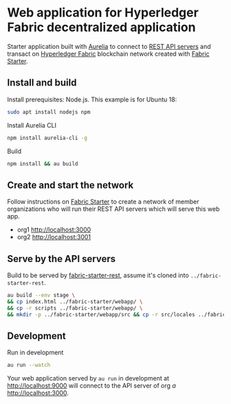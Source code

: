 # Web application for Hyperledger Fabric decentralized application 

Starter application built with [Aurelia](https://aurelia.io/) to connect to 
[REST API servers](https://github.com/olegabu/fabric-starter-rest) and transact on 
[Hyperledger Fabric](https://www.hyperledger.org/projects/fabric) blockchain network
created with [Fabric Starter](https://github.com/olegabu/fabric-starter).

## Install and build

Install prerequisites: Node.js. This example is for Ubuntu 18:
```bash
sudo apt install nodejs npm
```

Install Aurelia CLI
```bash
npm install aurelia-cli -g
```

Build
```bash
npm install && au build
```
## Create and start the network

Follow instructions on  [Fabric Starter](https://github.com/olegabu/fabric-starter) to create a network of member 
organizations who will run their REST API servers which will serve this web app.

- org1 [http://localhost:3000](http://localhost:3000)
- org2 [http://localhost:3001](http://localhost:3001)

## Serve by the API servers

Build to be served by [fabric-starter-rest](https://github.com/olegabu/fabric-starter-rest), 
assume it's cloned into `../fabric-starter-rest`.
```bash
au build --env stage \
&& cp index.html ../fabric-starter/webapp/ \
&& cp -r scripts ../fabric-starter/webapp/ \
&& mkdir -p ../fabric-starter/webapp/src && cp -r src/locales ../fabric-starter/webapp/src
```

## Development

Run in development
```bash
au run --watch
```
Your web application served by `au run` in development at [http://localhost:9000](http://localhost:9000) will connect
to the API server of org *a* [http://localhost:3000](http://localhost:3000).




